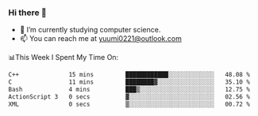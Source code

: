 ### Hi there 👋

- 📕 I’m currently studying computer science.
- 📫 You can reach me at yuumi0221@outlook.com


📊This Week I Spent My Time On:
<!--START_SECTION:waka-->

```txt
C++              15 mins         ████████████░░░░░░░░░░░░░   48.08 %
C                11 mins         ████████▓░░░░░░░░░░░░░░░░   35.10 %
Bash             4 mins          ███▒░░░░░░░░░░░░░░░░░░░░░   12.75 %
ActionScript 3   0 secs          ▓░░░░░░░░░░░░░░░░░░░░░░░░   02.56 %
XML              0 secs          ▒░░░░░░░░░░░░░░░░░░░░░░░░   00.72 %
```

<!--END_SECTION:waka-->

<!--
**Yuumi0221/Yuumi0221** is a ✨ _special_ ✨ repository because its `README.md` (this file) appears on your GitHub profile.

Here are some ideas to get you started:

- 🔭 I’m currently working on ...
- 🌱 I’m currently learning ...
- 👯 I’m looking to collaborate on ...
- 🤔 I’m looking for help with ...
- 💬 Ask me about ...
- 📫 How to reach me: ...
- 😄 Pronouns: ...
- ⚡ Fun fact: ...
-->
